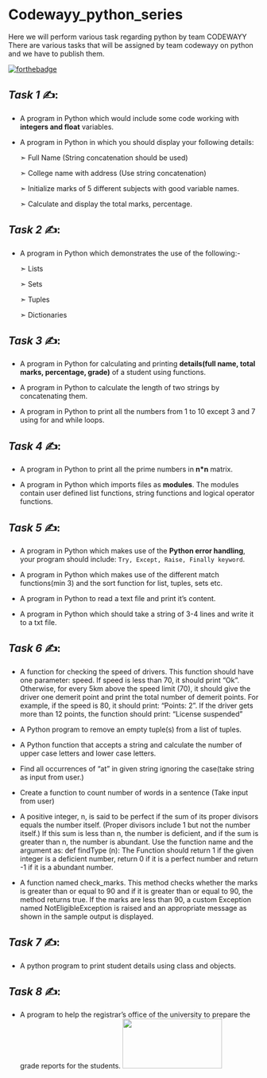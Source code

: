 # Codewayy_python_series
Here we will perform various task regarding python by  team CODEWAYY
There are various tasks that will be assigned by team codewayy on python and we have to publish them.

[![forthebadge](https://forthebadge.com/images/badges/made-with-python.svg)](https://github.com/muditgupta68/Projects)

## *Task 1* ✍:

- A program in Python which would include some code working with **integers and float** variables.

- A program in Python in which you should display your following details: 

    ➣ Full Name (String concatenation should be used) 

    ➣ College name with address (Use string concatenation) 

    ➣ Initialize marks of 5 different subjects with good variable names. 

    ➣ Calculate and display the total marks, percentage.

## *Task 2* ✍:

- A program in Python which demonstrates the use of the following:- 

   ➣ Lists 

   ➣ Sets

   ➣ Tuples

   ➣ Dictionaries

## *Task 3* ✍:

- A program in Python for calculating and printing **details(full name, total marks, percentage, grade)** of a student using functions.

- A program in Python to calculate the length of two strings by concatenating them.

- A program in Python to print all the numbers from 1 to 10 except 3 and 7 using for and while loops.

## *Task 4* ✍:

- A program in Python to print all the prime numbers in **n*n** matrix.

- A program in Python which imports files as **modules**. The modules contain user defined list functions, string functions and logical operator functions.

## *Task 5* ✍:

- A program in Python which makes use of the **Python error handling**, your program should include: ```Try, Except, Raise, Finally keyword```.

- A program in Python which makes use of the different match functions(min 3) and the sort function for list, tuples, sets etc.

- A program in Python to read a text file and print it’s content.

- A program in Python which should take a string of 3-4 lines and write it to a txt file.

## *Task 6* ✍:

- A function for checking the speed of drivers. This function should have one parameter: speed. If speed is less than 70, it should print “Ok”. Otherwise, for every 5km above the speed limit (70), it should give the driver one demerit point and print the total number of demerit points. For example, if the speed is 80, it should print: “Points: 2”. If the driver gets more than 12 points, the function should print: “License suspended”

- A Python program to remove an empty tuple(s) from a list of tuples. 

- A Python function that accepts a string and calculate the number of upper case letters and lower case letters.

- Find all occurrences of “at” in given string ignoring the case(take string as input from user.)

- Create a function to count number of words in a sentence (Take input from user)

- A positive integer, n, is said to be perfect if the sum of its proper divisors equals the number itself. (Proper divisors include 1 but not the number itself.) If this sum is less than n, the number is deficient, and if the sum is greater than n, the number is abundant. Use the function name and the argument as: def findType (n): The Function should return 1 if the given integer is a deficient number, return 0 if it is a perfect number and return -1 if it is a abundant number.

- A function named check_marks. This method checks whether the marks is greater than or equal to 90 and if it is greater than or equal to 90, the method returns true. If the marks are less than 90, a custom Exception named NotEligibleException is raised and an appropriate message as shown in the sample output is displayed.

## *Task 7* ✍:

- A python program to print student details using class and objects.

## *Task 8* ✍:

- A program to help the registrar’s office of the university to prepare the grade reports for the students.
[<img src="https://i.pinimg.com/originals/1e/9e/7f/1e9e7ff2e90ba63e9dc763b567418c4a.jpg" width= "200px" height= "100px">](Python_Task8)
